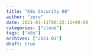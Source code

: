 ```yaml
---
title: "K8s Security 08"
author: "zero"
date: 2021-01-11T00:22:11+09:00
categories: ["cloud"]
tags: ["k8s"]
archives: ["2021-01"]
draft: true
---
```


<!--more-->
